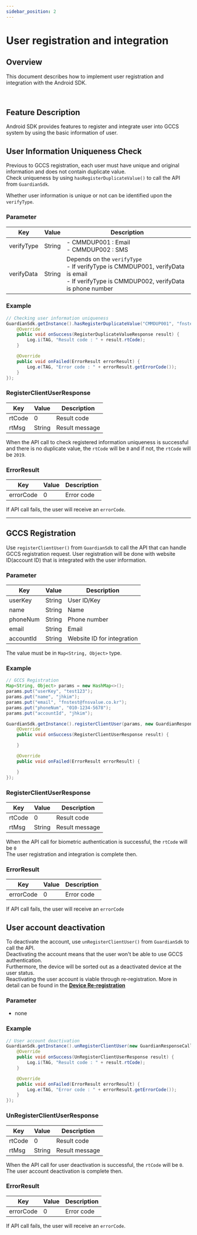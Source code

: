 ```yaml
---
sidebar_position: 2
---
```

# User registration and integration

## Overview
This document describes how to implement user registration and integration with the Android SDK.

<br/>

## Feature Description
Android SDK provides features to register and integrate user into GCCS system by using the basic information of user.

## User Information Uniqueness Check
Previous to GCCS registration, each user must have unique and original information and does not contain duplicate value.  
Check uniqueness by using `hasRegisterDuplicateValue()` to call the API from `GuardianSdk`.   

Whether user information is unique or not can be identified upon the `verifyType`. 

### Parameter
|Key|Value|Description|
|------|---|---|
|verifyType|String|- CMMDUP001 : Email<br/> - CMMDUP002 : SMS|
|verifyData|String|Depends on the `verifyType`<br/>- If verifyType is CMMDUP001, verifyData is email <br/>- If verifyType is CMMDUP002, verifyData is phone number|

### Example
```java
// Checking user information uniqueness
GuardianSdk.getInstance().hasRegisterDuplicateValue("CMMDUP001", "fnstest@fnsvalue.co.kr", new GuardianResponseCallback<RegisterDuplicateValueResponse>() {
    @Override
    public void onSuccess(RegisterDuplicateValueResponse result) {
        Log.i(TAG, "Result code : " + result.rtCode);
    }

    @Override
    public void onFailed(ErrorResult errorResult) {
        Log.e(TAG, "Error code : " + errorResult.getErrorCode());
    }
});
```
### RegisterClientUserResponse
|Key|Value|Description|
|------|---|---|
|rtCode|0|Result code|
|rtMsg|String|Result message|

When the API call to check registered information uniqueness is successful and there is no duplicate value, the `rtCode` will be `0` and if not, the `rtCode` will be `2019`.

### ErrorResult
|Key|Value|Description|
|------|---|---|
|errorCode|0|Error code|

If API call fails, the user will receive an `errorCode`.

---

## GCCS Registration 
Use `registerClientUser()` from `GuardianSdk` to call the API that can handle GCCS registration request.
User registration will be done with website ID(account ID) that is integrated with the user information.

### Parameter
|Key|Value|Description|
|------|---|---|
|userKey|String|User ID/Key|
|name|String|Name|
|phoneNum|String|Phone number|
|email|String|Email|
|accountId|String|Website ID for integration|

The value must be in `Map<String, Object>` type.

### Example
```java
// GCCS Registration
Map<String, Object> params = new HashMap<>();
params.put("userKey", "test123");
params.put("name", "jhkim");
params.put("email", "fnstest@fnsvalue.co.kr");
params.put("phoneNum", "010-1234-5678");
params.put("accountId", "jhkim");

GuardianSdk.getInstance().registerClientUser(params, new GuardianResponseCallback<RegisterClientUserResponse>() {
    @Override
    public void onSuccess(RegisterClientUserResponse result) {

    }

    @Override
    public void onFailed(ErrorResult errorResult) {

    }
});
```
### RegisterClientUserResponse
|Key|Value|Description|
|------|---|---|
|rtCode|0|Result code|
|rtMsg|String|Result message|

When the API call for biometric authentication is successful, the `rtCode` will be `0`   
The user registration and integration is complete then.

### ErrorResult
|Key|Value|Description|
|------|---|---|
|errorCode|0|Error code|

If API call fails, the user will receive an `errorCode`

## User account deactivation
To deactivate the account, use `unRegisterClientUser()` from `GuardianSdk` to call the API.   
Deactivating the account means that the user won't be able to use GCCS authentication.   
Furthermore, the device will be sorted out as a deactivated device at the user status.   
Reactivating the user account is viable through re-registration. More in detail can be found in the **[Device Re-registration](https://developers.fnsvalue.co.kr/docs/user/reregister)**

### Parameter



- none

### Example
```java
// User account deactivation
GuardianSdk.getInstance().unRegisterClientUser(new GuardianResponseCallback<UnRegisterClientUserResponse>() {
    @Override
    public void onSuccess(UnRegisterClientUserResponse result) {
        Log.i(TAG, "Result code : " + result.rtCode);
    }

    @Override
    public void onFailed(ErrorResult errorResult) {
        Log.e(TAG, "Error code : " + errorResult.getErrorCode());
    }
});
```
### UnRegisterClientUserResponse
|Key|Value|Description|
|------|---|---|
|rtCode|0|Result code|
|rtMsg|String|Result message|

When the API call for user deactivation is successful, the `rtCode` will be `0`.   
The user account deactivation is complete then.

### ErrorResult
|Key|Value|Description|
|------|---|---|
|errorCode|0|Error code|

If API call fails, the user will receive an `errorCode`.

